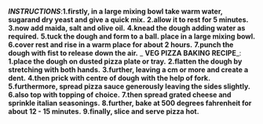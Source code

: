 _**INSTRUCTIONS**_:**1.firstly, in a large mixing bowl take warm water, sugarand dry yeast and give a quick   mix.**
                   **2.allow it to rest for 5 minutes.**
                   **3.now add maida, salt and olive oil.**
                   **4.knead the dough adding water as required.**
                   **5.tuck the dough and form to a ball. place in a large mixing bowl.**
                   **6.cover rest and rise in a warm place for about 2 hours.**
                   **7.punch the dough with fist to release down the air.**
                _ **VEG PIZZA BAKING RECIPE**_:
                 **1.place the dough on dusted pizza plate or tray.**
                 **2.flatten the dough by stretching with both hands.**
                 **3.further, leaving a cm or more and create a dent.**
                 **4.then prick with centre of dough with the help of fork.**
                 **5.furthermore, spread pizza sauce generously leaving the sides slightly.**
                 **6.also top with topping of choice.**
                 **7.then spread grated cheese and sprinkle italian seasonings.**
                 **8.further, bake at 500 degrees fahrenheit for about 12 - 15 minutes.**
                 **9.finally, slice and serve pizza hot.**